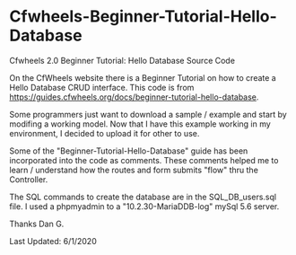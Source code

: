 # Cfwheels-Beginner-Tutorial-Hello-Database
Cfwheels 2.0 Beginner Tutorial: Hello Database Source Code

On the CfWheels website there is a Beginner Tutorial on  how to create a Hello Database CRUD interface.  This code is from https://guides.cfwheels.org/docs/beginner-tutorial-hello-database.   

Some programmers just want to download a sample / example and start by modifing a working model.  Now that I have this example working in my environment, I decided to upload it for other to use.

Some of the "Beginner-Tutorial-Hello-Database" guide has been incorporated into the code as comments. These comments helped me to learn / understand how the routes and form submits "flow" thru the Controller. 
   
The SQL commands to create the database are in the SQL_DB_users.sql file. I used a phpmyadmin to a "10.2.30-MariaDDB-log" mySql 5.6 server. 

Thanks
Dan G.

Last Updated: 6/1/2020
